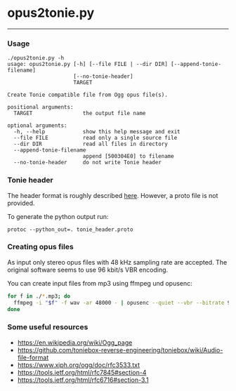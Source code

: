 # opus2tonie.py

---

### Usage

```
./opus2tonie.py -h
usage: opus2tonie.py [-h] [--file FILE | --dir DIR] [--append-tonie-filename]
                     [--no-tonie-header]
                     TARGET

Create Tonie compatible file from Ogg opus file(s).

positional arguments:
  TARGET                the output file name

optional arguments:
  -h, --help            show this help message and exit
  --file FILE           read only a single source file
  --dir DIR             read all files in directory
  --append-tonie-filename
                        append [500304E0] to filename
  --no-tonie-header     do not write Tonie header
```

### Tonie header

The header format is roughly described [here](https://github.com/toniebox-reverse-engineering/toniebox/wiki/Audio-file-format). However, a proto file is not provided.

To generate the python output run:

`protoc --python_out=. tonie_header.proto`

### Creating opus files

As input only stereo opus files with 48 kHz sampling rate are accepted. The original software seems to use 96 kbit/s VBR encoding.

You can create input files from mp3 using ffmpeg und opusenc:

```bash
for f in ./*.mp3; do 
  ffmpeg -i "$f" -f wav -ar 48000 - | opusenc --quiet --vbr --bitrate 96 - "$(basename -s mp3 "$f")opus"
done
```

### Some useful resources
* https://en.wikipedia.org/wiki/Ogg_page
* https://github.com/toniebox-reverse-engineering/toniebox/wiki/Audio-file-format
* https://www.xiph.org/ogg/doc/rfc3533.txt
* https://tools.ietf.org/html/rfc7845#section-4
* https://tools.ietf.org/html/rfc6716#section-3.1
